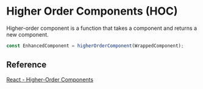 # Higher Order Components (HOC)

Higher-order component is a function that takes a component and returns a new component.

```js
const EnhancedComponent = higherOrderComponent(WrappedComponent);
```



## Reference

[React - Higher-Order Components](https://reactjs.org/docs/higher-order-components.html)